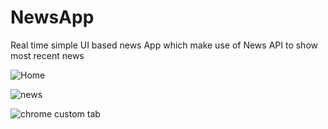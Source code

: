# NewsApp
  Real time simple UI based news App which make use of News API to show most recent news

  ![Home](https://user-images.githubusercontent.com/57011600/126040408-b7cf4dc4-d68e-47a8-8321-70a02f19c634.jpeg)
  
  ![news](https://user-images.githubusercontent.com/57011600/126042883-40efb6d5-d1c3-42db-b719-a03a44d3cd20.jpeg)
  
  ![chrome custom tab](https://user-images.githubusercontent.com/57011600/126042902-c5b53777-dbe7-48a8-8142-6f87ff2ce044.jpeg)

